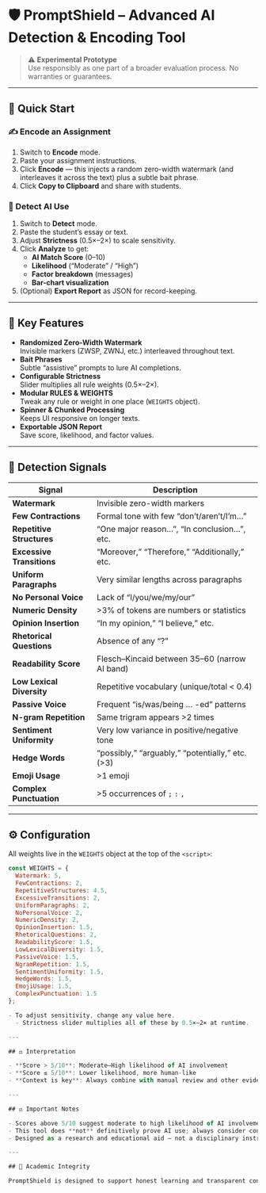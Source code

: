 # 🛡️ PromptShield – Advanced AI Detection & Encoding Tool

> ⚠️ **Experimental Prototype**  
> Use responsibly as one part of a broader evaluation process. No warranties or guarantees.

---

## 🚀 Quick Start

### ✍️ Encode an Assignment
1. Switch to **Encode** mode.  
2. Paste your assignment instructions.  
3. Click **Encode** — this injects a random zero-width watermark (and interleaves it across the text) plus a subtle bait phrase.  
4. Click **Copy to Clipboard** and share with students.

### 🔎 Detect AI Use
1. Switch to **Detect** mode.  
2. Paste the student’s essay or text.  
3. Adjust **Strictness** (0.5×–2×) to scale sensitivity.  
4. Click **Analyze** to get:
   - **AI Match Score** (0–10)  
   - **Likelihood** (“Moderate” / “High”)  
   - **Factor breakdown** (messages)  
   - **Bar-chart visualization**  
5. (Optional) **Export Report** as JSON for record-keeping.

---

## 🧬 Key Features

- **Randomized Zero-Width Watermark**  
  Invisible markers (ZWSP, ZWNJ, etc.) interleaved throughout text.  
- **Bait Phrases**  
  Subtle “assistive” prompts to lure AI completions.  
- **Configurable Strictness**  
  Slider multiplies all rule weights (0.5×–2×).  
- **Modular RULES & WEIGHTS**  
  Tweak any rule or weight in one place (`WEIGHTS` object).  
- **Spinner & Chunked Processing**  
  Keeps UI responsive on longer texts.  
- **Exportable JSON Report**  
  Save score, likelihood, and factor values.

---

## 🚨 Detection Signals

| Signal                     | Description                                        |
| -------------------------- | -------------------------------------------------- |
| **Watermark**              | Invisible zero-width markers                       |
| **Few Contractions**       | Formal tone with few “don’t/aren’t/I’m…”            |
| **Repetitive Structures**  | “One major reason…”, “In conclusion…”, etc.        |
| **Excessive Transitions**  | “Moreover,” “Therefore,” “Additionally,” etc.      |
| **Uniform Paragraphs**     | Very similar lengths across paragraphs             |
| **No Personal Voice**      | Lack of “I/you/we/my/our”                          |
| **Numeric Density**        | >3% of tokens are numbers or statistics            |
| **Opinion Insertion**      | “In my opinion,” “I believe,” etc.                 |
| **Rhetorical Questions**   | Absence of any “?”                                  |
| **Readability Score**      | Flesch–Kincaid between 35–60 (narrow AI band)      |
| **Low Lexical Diversity**  | Repetitive vocabulary (unique/total < 0.4)         |
| **Passive Voice**          | Frequent “is/was/being … -ed” patterns             |
| **N-gram Repetition**      | Same trigram appears >2 times                      |
| **Sentiment Uniformity**   | Very low variance in positive/negative tone        |
| **Hedge Words**            | “possibly,” “arguably,” “potentially,” etc. (>3)   |
| **Emoji Usage**            | >1 emoji                                           |
| **Complex Punctuation**    | >5 occurrences of `;` `:` `,`                      |

---

## ⚙️ Configuration

All weights live in the `WEIGHTS` object at the top of the `<script>`:

```js
const WEIGHTS = {
  Watermark: 5,
  FewContractions: 2,
  RepetitiveStructures: 4.5,
  ExcessiveTransitions: 2,
  UniformParagraphs: 2,
  NoPersonalVoice: 2,
  NumericDensity: 2,
  OpinionInsertion: 1.5,
  RhetoricalQuestions: 2,
  ReadabilityScore: 1.5,
  LowLexicalDiversity: 1.5,
  PassiveVoice: 1.5,
  NgramRepetition: 1.5,
  SentimentUniformity: 1.5,
  HedgeWords: 1.5,
  EmojiUsage: 1.5,
  ComplexPunctuation: 1.5
};

- To adjust sensitivity, change any value here.  
  - Strictness slider multiplies all of these by 0.5×–2× at runtime.

---

## ⚖️ Interpretation

- **Score > 5/10**: Moderate–High likelihood of AI involvement  
- **Score ≤ 5/10**: Lower likelihood, more human-like  
- **Context is key**: Always combine with manual review and other evidence.

---

## ⚖️ Important Notes

- Scores above 5/10 suggest moderate to high likelihood of AI involvement.
- This tool does **not** definitively prove AI use; always consider context and additional evidence.
- Designed as a research and educational aid — not a disciplinary instrument on its own.

---

## 🤝 Academic Integrity

PromptShield is designed to support honest learning and transparent conversations, not to enforce punitive actions on its own. Use it as one lens among many when evaluating student work.
